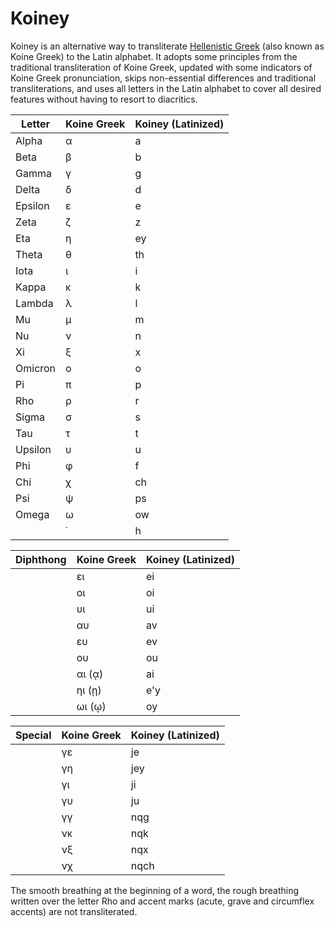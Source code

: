 # Koiney

Koiney is an alternative way to transliterate [Hellenistic Greek](https://en.wikipedia.org/wiki/Koine_Greek) (also known as Koine Greek) to the Latin alphabet. It adopts some principles from the traditional transliteration of Koine Greek, updated with some indicators of Koine Greek pronunciation, skips non-essential differences and traditional transliterations, and uses all letters in the Latin alphabet to cover all desired features without having to resort to diacritics.

| Letter | Koine Greek | Koiney (Latinized) |
| --- | --- | --- |
| Alpha |	α | a |
| Beta |	β | b |
| Gamma |	γ | g |
| Delta |	δ | d |
| Epsilon |	ε | e |
| Zeta |	ζ | z |
| Eta |	η | ey |
| Theta |	θ | th |
| Iota |	ι | i |
| Kappa |	κ | k |
| Lambda |	λ | l |
| Mu |	μ | m |
| Nu |	ν | n |
| Xi |	ξ | x |
| Omicron |	ο | o |
| Pi |	π | p |
| Rho |	ρ | r |
| Sigma |	σ | s | 
| Tau |	τ | t |
| Upsilon |	υ | u |
| Phi |	φ | f |
| Chi |	χ | ch |
| Psi |	ψ | ps |
| Omega |	ω | ow |
| | ῾ | h |

| Diphthong | Koine Greek | Koiney (Latinized) |
| --- | --- | --- |
|  |	ει | ei |
|  |	οι | oi |
|  |	υι | ui |
|  |	αυ | av |
|  |	ευ | ev |
|  |	ου | ou |
|  |	αι (ᾳ) | ai |
|  |	ηι (ῃ) | e'y |
|  |	ωι (ῳ)| oy |

| Special | Koine Greek | Koiney (Latinized) |
| --- | --- | --- |
|  |	γε | je |
|  |	γη | jey |
|  |	γι | ji |
|  |	γυ | ju |
|  |	γγ | nqg |
|  |	νκ | nqk |
|  |	νξ | nqx |
|  |	νχ | nqch |

The smooth breathing at the beginning of a word, the rough breathing written over the letter Rho and accent marks 
(acute, grave and circumflex accents) are not transliterated.
